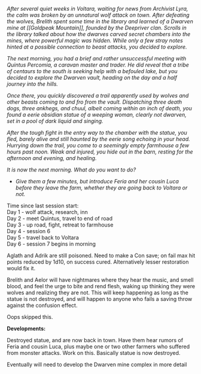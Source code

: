 _After several quiet weeks in Voltara, waiting for news from Archivist Lyra, the calm was broken by an unnatural wolf attack on town. After defeating the wolves, Brelith spent some time in the library and learned of a Dwarven mine at [[Goldpeak Mountain]], founded by the Deepriver clan. Scrolls in the library talked about how the dwarves carved secret chambers into the mines, where powerful magic was hidden. While only a few stray notes hinted at a possible connection to beast attacks, you decided to explore._
 
_The next morning, you had a brief and rather unsuccessful meeting with Quintus Percomia, a caravan master and trader. He did reveal that a tribe of centaurs to the south is seeking help with a befouled lake, but you decided to explore the Dwarven vault, heading on the day and a half journey into the hills._
 
_Once there, you quickly discovered a trail apparently used by wolves and other beasts coming to and fro from the vault. Dispatching three death dogs, three ankhegs, and chuul, albeit coming within an inch of death, you found a eerie obsidian statue of a weeping woman, clearly not dwarven, set in a pool of dark liquid and singing._
 
_After the tough fight in the entry way to the chamber with the statue, you fled, barely alive and still haunted by the eerie song echoing in your head. Hurrying down the trail, you come to a seemingly empty farmhouse a few hours past noon. Weak and injured, you hide out in the barn, resting for the afternoon and evening, and healing._
 
_It is now the next morning. What do you want to do?_
   

- _Give them a few minutes, but introduce Feria and her cousin Luca before they leave the farm, whether they are going back to Voltara or not._

Time since last session start:  
Day 1 - wolf attack, research, inn  
Day 2 - meet Quintus, travel to end of road  
Day 3 - up road, fight, retreat to farmhouse  
Day 4 - session 6  
Day 5 - travel back to Voltara  
Day 6 - session 7 begins in morning

Aglath and Adrik are still poisoned. Need to make a Con save; on fail max hit points reduced by 1d10, on success cured. Alternatively lesser restoration would fix it.
 
Brelith and Aelor will have nightmares where they hear the music, and smell blood, and feel the urge to bite and rend flesh, waking up thinking they were wolves and realizing they are not. This will keep happening as long as the statue is not destroyed, and will happen to anyone who fails a saving throw against the confusion effect.

Oops skipped this.
 
**Developments:**
 
Destroyed statue, and are now back in town. Have them hear rumors of Feria and cousin Luca, plus maybe one or two other farmers who suffered from monster attacks. Work on this. Basically statue is now destroyed.
 
Eventually will need to develop the Dwarven mine complex in more detail